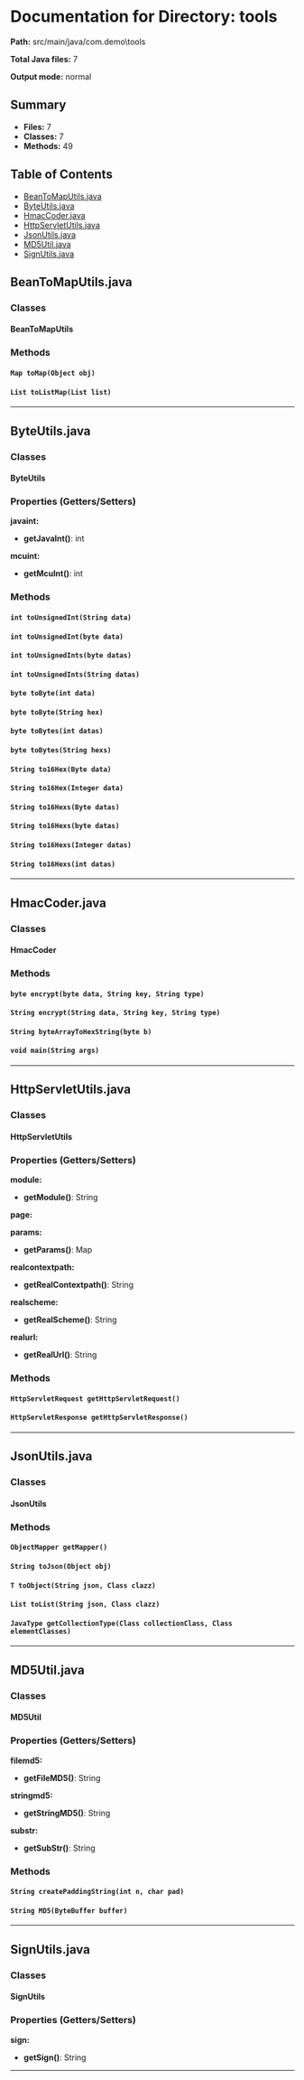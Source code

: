 # Documentation for Directory: tools

**Path:** src/main/java/com.demo\tools

**Total Java files:** 7

**Output mode:** normal

## Summary

- **Files:** 7
- **Classes:** 7
- **Methods:** 49

## Table of Contents

- [BeanToMapUtils.java](#BeanToMapUtils-java)
- [ByteUtils.java](#ByteUtils-java)
- [HmacCoder.java](#HmacCoder-java)
- [HttpServletUtils.java](#HttpServletUtils-java)
- [JsonUtils.java](#JsonUtils-java)
- [MD5Util.java](#MD5Util-java)
- [SignUtils.java](#SignUtils-java)

## BeanToMapUtils.java

### Classes

#### BeanToMapUtils

### Methods

#### `Map toMap(Object obj)`

#### `List toListMap(List list)`

---

## ByteUtils.java

### Classes

#### ByteUtils

### Properties (Getters/Setters)

**javaint:**
- **getJavaInt()**: int

**mcuint:**
- **getMcuInt()**: int

### Methods

#### `int toUnsignedInt(String data)`

#### `int toUnsignedInt(byte data)`

#### `int toUnsignedInts(byte datas)`

#### `int toUnsignedInts(String datas)`

#### `byte toByte(int data)`

#### `byte toByte(String hex)`

#### `byte toBytes(int datas)`

#### `byte toBytes(String hexs)`

#### `String to16Hex(Byte data)`

#### `String to16Hex(Integer data)`

#### `String to16Hexs(Byte datas)`

#### `String to16Hexs(byte datas)`

#### `String to16Hexs(Integer datas)`

#### `String to16Hexs(int datas)`

---

## HmacCoder.java

### Classes

#### HmacCoder

### Methods

#### `byte encrypt(byte data, String key, String type)`

#### `String encrypt(String data, String key, String type)`

#### `String byteArrayToHexString(byte b)`

#### `void main(String args)`

---

## HttpServletUtils.java

### Classes

#### HttpServletUtils

### Properties (Getters/Setters)

**module:**
- **getModule()**: String

**page:**


**params:**
- **getParams()**: Map

**realcontextpath:**
- **getRealContextpath()**: String

**realscheme:**
- **getRealScheme()**: String

**realurl:**
- **getRealUrl()**: String

### Methods

#### `HttpServletRequest getHttpServletRequest()`

#### `HttpServletResponse getHttpServletResponse()`

---

## JsonUtils.java

### Classes

#### JsonUtils

### Methods

#### `ObjectMapper getMapper()`

#### `String toJson(Object obj)`

#### `T toObject(String json, Class clazz)`

#### `List toList(String json, Class clazz)`

#### `JavaType getCollectionType(Class collectionClass, Class elementClasses)`

---

## MD5Util.java

### Classes

#### MD5Util

### Properties (Getters/Setters)

**filemd5:**
- **getFileMD5()**: String

**stringmd5:**
- **getStringMD5()**: String

**substr:**
- **getSubStr()**: String

### Methods

#### `String createPaddingString(int n, char pad)`

#### `String MD5(ByteBuffer buffer)`

---

## SignUtils.java

### Classes

#### SignUtils

### Properties (Getters/Setters)

**sign:**
- **getSign()**: String

---

